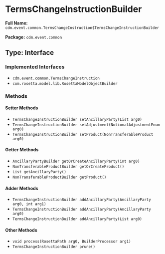 # TermsChangeInstructionBuilder

**Full Name:** `cdm.event.common.TermsChangeInstruction$TermsChangeInstructionBuilder`

**Package:** `cdm.event.common`

## Type: Interface

### Implemented Interfaces

- `cdm.event.common.TermsChangeInstruction`
- `com.rosetta.model.lib.RosettaModelObjectBuilder`

### Methods

#### Setter Methods

- `TermsChangeInstructionBuilder setAncillaryParty(List arg0)`
- `TermsChangeInstructionBuilder setAdjustment(NotionalAdjustmentEnum arg0)`
- `TermsChangeInstructionBuilder setProduct(NonTransferableProduct arg0)`

#### Getter Methods

- `AncillaryPartyBuilder getOrCreateAncillaryParty(int arg0)`
- `NonTransferableProductBuilder getOrCreateProduct()`
- `List getAncillaryParty()`
- `NonTransferableProductBuilder getProduct()`

#### Adder Methods

- `TermsChangeInstructionBuilder addAncillaryParty(AncillaryParty arg0, int arg1)`
- `TermsChangeInstructionBuilder addAncillaryParty(AncillaryParty arg0)`
- `TermsChangeInstructionBuilder addAncillaryParty(List arg0)`

#### Other Methods

- `void process(RosettaPath arg0, BuilderProcessor arg1)`
- `TermsChangeInstructionBuilder prune()`

